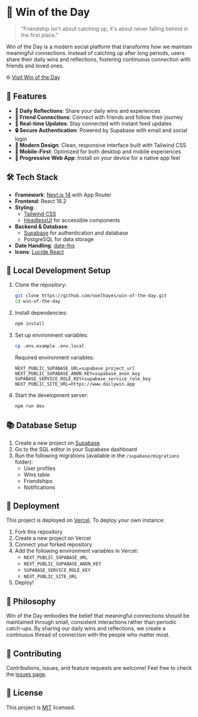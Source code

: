 # 🌟 Win of the Day

> "Friendship isn't about catching up, it's about never falling behind in the first place."

Win of the Day is a modern social platform that transforms how we maintain meaningful connections. Instead of catching up after long periods, users share their daily wins and reflections, fostering continuous connection with friends and loved ones.

🌐 [Visit Win of the Day](https://www.dailywin.app)

## 🚀 Features

- **📝 Daily Reflections**: Share your daily wins and experiences
- **👥 Friend Connections**: Connect with friends and follow their journey
- **🔄 Real-time Updates**: Stay connected with instant feed updates
- **🔒 Secure Authentication**: Powered by Supabase with email and social login
- **💅 Modern Design**: Clean, responsive interface built with Tailwind CSS
- **📱 Mobile-First**: Optimized for both desktop and mobile experiences
- **🌈 Progressive Web App**: Install on your device for a native app feel

## 🛠️ Tech Stack

- **Framework**: [Next.js 14](https://nextjs.org/) with App Router
- **Frontend**: React 18.2
- **Styling**: 
  - [Tailwind CSS](https://tailwindcss.com/)
  - [HeadlessUI](https://headlessui.com/) for accessible components
- **Backend & Database**: 
  - [Supabase](https://supabase.com/) for authentication and database
  - PostgreSQL for data storage
- **Date Handling**: [date-fns](https://date-fns.org/)
- **Icons**: [Lucide React](https://lucide.dev/)

## 🚀 Local Development Setup

1. Clone the repository:
   ```bash
   git clone https://github.com/noelhayes/win-of-the-day.git
   cd win-of-the-day
   ```

2. Install dependencies:
   ```bash
   npm install
   ```

3. Set up environment variables:
   ```bash
   cp .env.example .env.local
   ```
   
   Required environment variables:
   ```
   NEXT_PUBLIC_SUPABASE_URL=supabase_project_url
   NEXT_PUBLIC_SUPABASE_ANON_KEY=supabase_anon_key
   SUPABASE_SERVICE_ROLE_KEY=supabase_service_role_key
   NEXT_PUBLIC_SITE_URL=https://www.dailywin.app
   ```

4. Start the development server:
   ```bash
   npm run dev
   ```

## 📚 Database Setup

1. Create a new project on [Supabase](https://supabase.com)
2. Go to the SQL editor in your Supabase dashboard
3. Run the following migrations (available in the `/supabase/migrations` folder):
   - User profiles
   - Wins table
   - Friendships
   - Notifications

## 🚀 Deployment

This project is deployed on [Vercel](https://vercel.com). To deploy your own instance:

1. Fork this repository
2. Create a new project on Vercel
3. Connect your forked repository
4. Add the following environment variables in Vercel:
   - `NEXT_PUBLIC_SUPABASE_URL`
   - `NEXT_PUBLIC_SUPABASE_ANON_KEY`
   - `SUPABASE_SERVICE_ROLE_KEY`
   - `NEXT_PUBLIC_SITE_URL`
5. Deploy!

## 💭 Philosophy

Win of the Day embodies the belief that meaningful connections should be maintained through small, consistent interactions rather than periodic catch-ups. By sharing our daily wins and reflections, we create a continuous thread of connection with the people who matter most.

## 🤝 Contributing

Contributions, issues, and feature requests are welcome! Feel free to check the [issues page](https://github.com/noelhayes/win-of-the-day/issues).

## 📝 License

This project is [MIT](LICENSE) licensed.